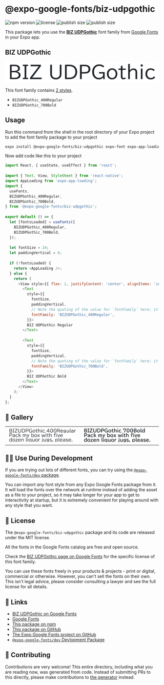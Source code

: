 # @expo-google-fonts/biz-udpgothic

![npm version](https://flat.badgen.net/npm/v/@expo-google-fonts/biz-udpgothic)
![license](https://flat.badgen.net/github/license/expo/google-fonts)
![publish size](https://flat.badgen.net/packagephobia/install/@expo-google-fonts/biz-udpgothic)
![publish size](https://flat.badgen.net/packagephobia/publish/@expo-google-fonts/biz-udpgothic)

This package lets you use the [**BIZ UDPGothic**](https://fonts.google.com/specimen/BIZ+UDPGothic) font family from [Google Fonts](https://fonts.google.com/) in your Expo app.

## BIZ UDPGothic

![BIZ UDPGothic](./font-family.png)

This font family contains [2 styles](#-gallery).

- `BIZUDPGothic_400Regular`
- `BIZUDPGothic_700Bold`

## Usage

Run this command from the shell in the root directory of your Expo project to add the font family package to your project
```sh
expo install @expo-google-fonts/biz-udpgothic expo-font expo-app-loading
```

Now add code like this to your project
```js
import React, { useState, useEffect } from 'react';

import { Text, View, StyleSheet } from 'react-native';
import AppLoading from 'expo-app-loading';
import {
  useFonts,
  BIZUDPGothic_400Regular,
  BIZUDPGothic_700Bold,
} from '@expo-google-fonts/biz-udpgothic';

export default () => {
  let [fontsLoaded] = useFonts({
    BIZUDPGothic_400Regular,
    BIZUDPGothic_700Bold,
  });

  let fontSize = 24;
  let paddingVertical = 6;

  if (!fontsLoaded) {
    return <AppLoading />;
  } else {
    return (
      <View style={{ flex: 1, justifyContent: 'center', alignItems: 'center' }}>
        <Text
          style={{
            fontSize,
            paddingVertical,
            // Note the quoting of the value for `fontFamily` here; it expects a string!
            fontFamily: 'BIZUDPGothic_400Regular',
          }}>
          BIZ UDPGothic Regular
        </Text>

        <Text
          style={{
            fontSize,
            paddingVertical,
            // Note the quoting of the value for `fontFamily` here; it expects a string!
            fontFamily: 'BIZUDPGothic_700Bold',
          }}>
          BIZ UDPGothic Bold
        </Text>
      </View>
    );
  }
};

```

## 🔡 Gallery


||||
|-|-|-|
|![BIZUDPGothic_400Regular](./BIZUDPGothic_400Regular.ttf.png)|![BIZUDPGothic_700Bold](./BIZUDPGothic_700Bold.ttf.png)|||


## 👩‍💻 Use During Development

If you are trying out lots of different fonts, you can try using the [`@expo-google-fonts/dev` package](https://github.com/expo/google-fonts/tree/master/font-packages/dev#readme).

You can import *any* font style from any Expo Google Fonts package from it. It will load the fonts
over the network at runtime instead of adding the asset as a file to your project, so it may take longer
for your app to get to interactivity at startup, but it is extremely convenient
for playing around with any style that you want.

## 📖 License

The `@expo-google-fonts/biz-udpgothic` package and its code are released under the MIT license.

All the fonts in the Google Fonts catalog are free and open source.

Check the [BIZ UDPGothic page on Google Fonts](https://fonts.google.com/specimen/BIZ+UDPGothic) for the specific license of this font family.

You can use these fonts freely in your products & projects - print or digital, commercial or otherwise. However, you can't sell the fonts on their own. This isn't legal advice, please consider consulting a lawyer and see the full license for all details.

## 🔗 Links

- [BIZ UDPGothic on Google Fonts](https://fonts.google.com/specimen/BIZ+UDPGothic)
- [Google Fonts](https://fonts.google.com/)
- [This package on npm](https://www.npmjs.com/package/@expo-google-fonts/biz-udpgothic)
- [This package on GitHub](https://github.com/expo/google-fonts/tree/master/font-packages/biz-udpgothic)
- [The Expo Google Fonts project on GitHub](https://github.com/expo/google-fonts)
- [`@expo-google-fonts/dev` Devlopment Package](https://github.com/expo/google-fonts/tree/master/font-packages/dev)

## 🤝 Contributing

Contributions are very welcome! This entire directory, including what you are reading now, was generated from code. Instead of submitting PRs to this directly, please make contributions to [the generator](https://github.com/expo/google-fonts/tree/master/packages/generator) instead.

